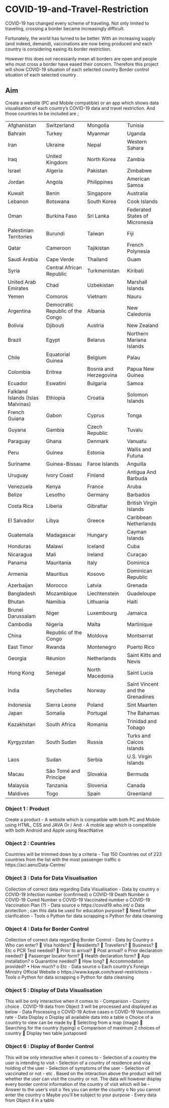# COVID-19-and-Travel-Restriction
COVID-19 has changed every scheme of traveling. 
Not only limited to traveling, crossing a border became increasingly difficult.  

Fortunately, the world has turned to be better. 
With an increasing supply (and indeed, demand), vaccinations are now being produced and each country is considering easing its border restriction.  

However this does not necessarily mean all borders are open and people who must cross a border have eased their concern. 
Therefore this project will show  COVID-19 situation of each selected country Border control situation of each selected country .

<H2>Aim</H2>
Create a website (PC and Mobile compatible) or an app which shows data visualisation of each country’s COVID-19 data and travel restriction.
And those countries to be included are ;

|           |             |          |         |
|-----------|-------------|----------|---------|
|Afghanistan|	Switzerland |	Mongolia |	Tunisia|
|Bahrain	|Turkey	|Myanmar	|Uganda	|
|Iran	|Ukraine	|Nepal	|Western Sahara	|
|Iraq	|United Kingdom	|North Korea	|Zambia	|
|Israel	|Algeria	|Pakistan	|Zimbabwe	|
|Jordan	|Angola	|Philippines	|American Samoa	|
|Kuwait	|Benin	|Singapore	|Australia	|
|Lebanon	|Botswana	|South Korea	|Cook Islands	|
|Oman	|Burkina Faso	|Sri Lanka	|Federated States of Micronesia	|
|Palestinian Territories	|Burundi	|Taiwan	|Fiji	|
|Qatar	|Cameroon	|Tajikistan	|French Polynesia	|
|Saudi Arabia	|Cape Verde	|Thailand	|Guam	|
|Syria	|Central African Republic	|Turkmenistan	|Kiribati	|
|United Arab Emirates	|Chad	|Uzbekistan	|Marshall Islands	|
|Yemen	|Comoros	|Vietnam	|Nauru	|
|Argentina	|Democratic Republic of the Congo	|Albania	|New Caledonia	|
|Bolivia	|Djibouti	|Austria	|New Zealand	|
|Brazil	|Egypt	|Belarus	|Northern Mariana Islands	|
|Chile	|Equatorial Guinea	|Belgium	|Palau	|
|Colombia	|Eritrea	|Bosnia and Herzegovina	|Papua New Guinea	|
|Ecuador	|Eswatini	|Bulgaria	|Samoa	|
|Falkland Islands (Islas Malvinas)	|Ethiopia	|Croatia	|Solomon Islands	|
|French Guiana	|Gabon	|Cyprus	|Tonga	|
|Guyana	|Gambia	|Czech Republic	|Tuvalu	|
|Paraguay	|Ghana	|Denmark	|Vanuatu	|
|Peru	|Guinea	|Estonia	|Wallis and Futuna	|
|Suriname	|Guinea-Bissau	|Faroe Islands	|Anguilla	|
|Uruguay	|Ivory Coast	|Finland	|Antigua And Barbuda	|
|Venezuela	|Kenya	|France	|Aruba	|
|Belize	|Lesotho	|Germany	|Barbados	|
|Costa Rica	|Liberia	|Gibraltar	|British Virgin Islands	|
|El Salvador	|Libya	|Greece	|Caribbean Netherlands	|
|Guatemala	|Madagascar	|Hungary	|Cayman Islands	|
|Honduras	|Malawi	|Iceland	|Cuba	|
|Nicaragua	|Mali	|Ireland	|Curaçao	|
|Panama	|Mauritania	|Italy	|Dominica	|
|Armenia	|Mauritius	|Kosovo	|Dominican Republic	|
|Azerbaijan	|Morocco	|Latvia	|Grenada	|
|Bangladesh	|Mozambique	|Liechtenstein	|Guadeloupe	|
|Bhutan	|Namibia	|Lithuania	|Haiti	|
|Brunei Darussalam	|Niger	|Luxembourg	|Jamaica	|
|Cambodia	|Nigeria	|Malta	|Martinique	|
|China	|Republic of the Congo	|Moldova	|Montserrat	|
|East Timor	|Rwanda	|Montenegro	|Puerto Rico	|
|Georgia	|Réunion	|Netherlands	|Saint Kitts and Nevis	|
|Hong Kong	|Senegal	|North Macedonia	|Saint Lucia	|
|India	|Seychelles	|Norway	|Saint Vincent and the Grenadines	|
|Indonesia	|Sierra Leone	|Poland	|Sint Maarten	|
|Japan	|Somalia	|Portugal	|The Bahamas	|
|Kazakhstan	|South Africa	|Romania	|Trinidad and Tobago	|
|Kyrgyzstan	|South Sudan	|Russia	|Turks and Caicos Islands	|
|Laos	|Sudan	|Serbia	|U.S. Virgin Islands	|
|Macau	|São Tomé and Príncipe	|Slovakia	|Bermuda	|
|Malaysia	|Tanzania	|Slovenia	|Canada	|
|Maldives	|Togo	|Spain	|Greenland	|


<H3>Object 1 : Product</H3>
Create a product
-	A website which is compatible with both PC and Mobile using HTML, CSS and JAVA
Or / And
-	A mobile app which is compatible with both Android and Apple using ReactNative

<H3>Object 2 : Countries</H3>
Countries will be trimmed down by a criteria
-	Top 150 Countries out of 223 countries from the list with the most passenger traffic
o	https://aci.aero/Data-Centre/

<H3>Object 3 : Data for Data Visualisation</H3>
Collection of correct data regarding Data Visualisation
-	Data by country
o	COVID-19 Infection number (confirmed)
o	COVID-19 Death Number
o	COVID-19 Cured Number
o	COVID-19 Vaccinated number
o	COVID-19 Vaccination Plan (?)
-	Data source
o	https://covid19.who.int/
o	Data protection ; can this data be used for education purpose?
	Need further clarification
-	Tools
o	Python for data scrapping
o	Python for data cleansing

<H3>Object 4 : Data for Border Control</H3>
Collection of correct data regarding Border Control
-	Data by Country
o	Who can enter?
	Visa holders?
	Residents?
	Travellers?
	Business?
	Etc
o	PCR Test needed?
	Prior to arrival?
	Post arrival?
o	Prior declaration needed?
	Passenger locator form?
	Health declaration form?
	App installation?
o	Quarantine needed?
	How long?
	Accommodation provided?
•	How much?
o	Etc
-	Data source
o	Each country’s Foreign Ministry Official Website
o	https://www.kayak.com/travel-restrictions
-	Tools
o	Python for data scrapping
o	Python for data cleansing

<H3>Object 5 : Display of Data Visualisation</H3>
This will be only interactive when it comes to 
-	Comparison
-	Country choice
.
COVID-19 data from Object 3 will be processed and displayed as below
-	Data Processing
o	COVID-19 Active cases
o	COVID-19 Vaccination rate
-	Data Display
o	Display all available data into a table
o	Choice of a country to view can be made by
	Selecting from a map (image)
	Searching for the country (typing)
o	Comparison of maximum 2 choices of country
	Display two table juxtaposed

<H3>Object 6 : Display of Border Control</H3>
This will be only interactive when it comes to
-	Selection of a country the user is intending to visit
-	Selection of a country of residence and visa holding of the user
-	Selection of symptoms of the user
-	Selection of vaccinated or not
-	etc
.
Based on the interaction above the product will tell whether the user can visit the country or not.
The data will however display every border control information of the country of visit which will be 
-	Answer to the user’s visit
o	Yes you can enter the country
o	No you cannot enter the country
o	Maybe you’ll be subject to your purpose
-	Every data from Object 4 in a table

